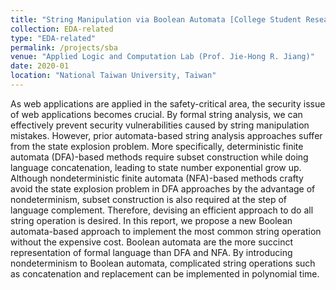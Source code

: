 ```yaml
---
title: "String Manipulation via Boolean Automata [College Student Research Creativity Award]"
collection: EDA-related
type: "EDA-related"
permalink: /projects/sba
venue: "Applied Logic and Computation Lab (Prof. Jie-Hong R. Jiang)"
date: 2020-01
location: "National Taiwan University, Taiwan"
---
```


<!-- [More information here]() -->
As web applications are applied in the safety-critical area, the security issue of web applications becomes crucial. By formal string analysis, we can effectively prevent security vulnerabilities caused by string manipulation mistakes. However, prior automata-based string analysis approaches suffer from the state explosion problem. More specifically, deterministic finite automata (DFA)-based methods require subset construction while doing language concatenation, leading to state number exponential grow up. Although nondeterministic finite automata (NFA)-based methods crafty avoid the state explosion problem in DFA approaches by the advantage of nondeterminism, subset construction is also required at the step of language complement. Therefore, devising an efficient approach to do all string operation is desired. In this report, we propose a new Boolean automata-based approach to implement the most common string operation without the expensive cost. Boolean automata are the more succinct representation of formal language than DFA and NFA. By introducing nondeterminism to Boolean automata, complicated string operations such as concatenation and replacement can be implemented in polynomial time.